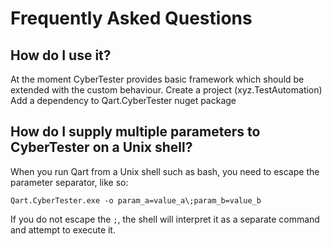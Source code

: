 # Frequently Asked Questions

## How do I use it?

At the moment CyberTester provides basic framework which should be extended with the custom behaviour.
Create a project (xyz.TestAutomation)
Add a dependency to Qart.CyberTester nuget package

## How do I supply multiple parameters to CyberTester on a Unix shell?

When you run Qart from a Unix shell such as bash, you need to escape
the parameter separator, like so:

```
Qart.CyberTester.exe -o param_a=value_a\;param_b=value_b
```

If you do not escape the ```;```, the shell will interpret it as a
separate command and attempt to execute it.

